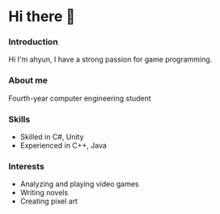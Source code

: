 # Hi there 👋

### Introduction
Hi I'm ahyun, I have a strong passion for game programming.

### About me
Fourth-year computer engineering student

### Skills
- Skilled in C#, Unity
- Experienced in C++, Java

### Interests
- Analyzing and playing video games
- Writing novels
- Creating pixel art


<!--
**ahinc218/ahinc218** is a ✨ _special_ ✨ repository because its `README.md` (this file) appears on your GitHub profile.

Here are some ideas to get you started:

- 🔭 I’m currently working on ...
- 🌱 I’m currently learning ...
- 👯 I’m looking to collaborate on ...
- 🤔 I’m looking for help with ...
- 💬 Ask me about ...
- 📫 How to reach me: ...
- 😄 Pronouns: ...
- ⚡ Fun fact: ...
-->
